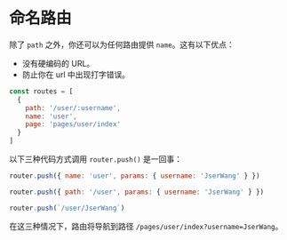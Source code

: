 # 命名路由

除了 `path` 之外，你还可以为任何路由提供 `name`。这有以下优点：

- 没有硬编码的 URL。
- 防止你在 url 中出现打字错误。

```js
const routes = [
  {
    path: '/user/:username',
    name: 'user',
    page: 'pages/user/index'
  }
]
```

以下三种代码方式调用 `router.push()` 是一回事：

```js
router.push({ name: 'user', params: { username: 'JserWang' } })

router.push({ path: '/user', params: { username: 'JserWang' } })

router.push(`/user/JserWang`)
```

在这三种情况下，路由将导航到路径 `/pages/user/index?username=JserWang`。

